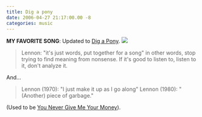 ```yaml
---
title: Dig a pony
date: 2006-04-27 21:17:00.00 -8
categories: music
---
```

**MY FAVORITE SONG**: Updated to [Dig a Pony](http://www.icce.rug.nl/~soundscapes/DATABASES/AWP/dap.html). ![](/images/emot-bach.gif)

> Lennon: "it's just words, put together for a song" in other words, stop trying to find meaning from nonsense. If it's good to listen to, listen to it, don't analyze it.

And…

> Lennon (1970): "I just make it up as I go along" Lennon (1980): "(Another) piece of garbage."

(Used to be [You Never Give Me Your Money](http://www.icce.rug.nl/~soundscapes/DATABASES/AWP/yngmym.html)).
